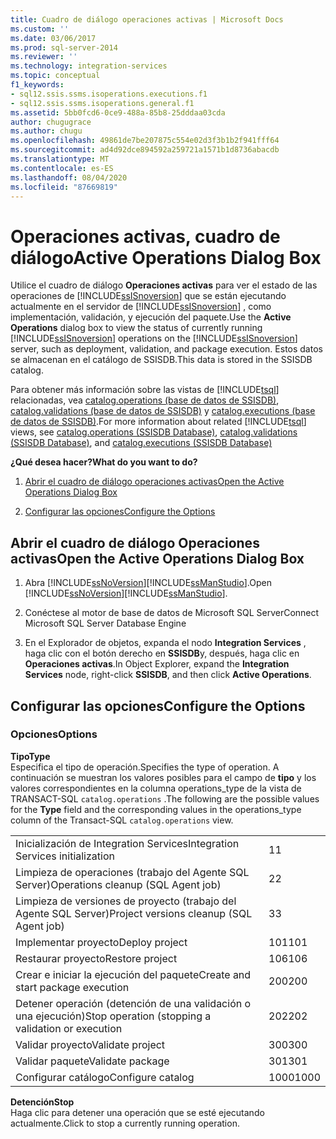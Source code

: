 ```yaml
---
title: Cuadro de diálogo operaciones activas | Microsoft Docs
ms.custom: ''
ms.date: 03/06/2017
ms.prod: sql-server-2014
ms.reviewer: ''
ms.technology: integration-services
ms.topic: conceptual
f1_keywords:
- sql12.ssis.ssms.isoperations.executions.f1
- sql12.ssis.ssms.isoperations.general.f1
ms.assetid: 5bb0fcd6-0ce9-488a-85b8-25dddaa03cda
author: chugugrace
ms.author: chugu
ms.openlocfilehash: 49861de7be207875c554e02d3f3b1b2f941fff64
ms.sourcegitcommit: ad4d92dce894592a259721a1571b1d8736abacdb
ms.translationtype: MT
ms.contentlocale: es-ES
ms.lasthandoff: 08/04/2020
ms.locfileid: "87669819"
---
```

# <a name="active-operations-dialog-box"></a><span data-ttu-id="8ad08-102">Operaciones activas, cuadro de diálogo</span><span class="sxs-lookup"><span data-stu-id="8ad08-102">Active Operations Dialog Box</span></span>
  <span data-ttu-id="8ad08-103">Utilice el cuadro de diálogo **Operaciones activas** para ver el estado de las operaciones de [!INCLUDE[ssISnoversion](../includes/ssisnoversion-md.md)] que se están ejecutando actualmente en el servidor de [!INCLUDE[ssISnoversion](../includes/ssisnoversion-md.md)] , como implementación, validación, y ejecución del paquete.</span><span class="sxs-lookup"><span data-stu-id="8ad08-103">Use the **Active Operations** dialog box to view the status of currently running [!INCLUDE[ssISnoversion](../includes/ssisnoversion-md.md)] operations on the [!INCLUDE[ssISnoversion](../includes/ssisnoversion-md.md)] server, such as deployment, validation, and package execution.</span></span> <span data-ttu-id="8ad08-104">Estos datos se almacenan en el catálogo de SSISDB.</span><span class="sxs-lookup"><span data-stu-id="8ad08-104">This data is stored in the SSISDB catalog.</span></span>  
  
 <span data-ttu-id="8ad08-105">Para obtener más información sobre las vistas de [!INCLUDE[tsql](../includes/tsql-md.md)] relacionadas, vea [catalog.operations &#40;base de datos de SSISDB&#41;](/sql/integration-services/system-views/catalog-operations-ssisdb-database), [catalog.validations &#40;base de datos de SSISDB&#41;](/sql/integration-services/system-views/catalog-validations-ssisdb-database) y [catalog.executions &#40;base de datos de SSISDB&#41;](/sql/integration-services/system-views/catalog-executions-ssisdb-database).</span><span class="sxs-lookup"><span data-stu-id="8ad08-105">For more information about related [!INCLUDE[tsql](../includes/tsql-md.md)] views, see [catalog.operations &#40;SSISDB Database&#41;](/sql/integration-services/system-views/catalog-operations-ssisdb-database), [catalog.validations &#40;SSISDB Database&#41;](/sql/integration-services/system-views/catalog-validations-ssisdb-database), and [catalog.executions &#40;SSISDB Database&#41;](/sql/integration-services/system-views/catalog-executions-ssisdb-database)</span></span>  
  
 <span data-ttu-id="8ad08-106">**¿Qué desea hacer?**</span><span class="sxs-lookup"><span data-stu-id="8ad08-106">**What do you want to do?**</span></span>  
  
1.  [<span data-ttu-id="8ad08-107">Abrir el cuadro de diálogo operaciones activas</span><span class="sxs-lookup"><span data-stu-id="8ad08-107">Open the Active Operations Dialog Box</span></span>](#open_dialog)  
  
2.  [<span data-ttu-id="8ad08-108">Configurar las opciones</span><span class="sxs-lookup"><span data-stu-id="8ad08-108">Configure the Options</span></span>](#options)  
  
##  <a name="open-the-active-operations-dialog-box"></a><a name="open_dialog"></a> <span data-ttu-id="8ad08-109">Abrir el cuadro de diálogo Operaciones activas</span><span class="sxs-lookup"><span data-stu-id="8ad08-109">Open the Active Operations Dialog Box</span></span>  
  
1.  <span data-ttu-id="8ad08-110">Abra [!INCLUDE[ssNoVersion](../includes/ssnoversion-md.md)][!INCLUDE[ssManStudio](../includes/ssmanstudio-md.md)].</span><span class="sxs-lookup"><span data-stu-id="8ad08-110">Open [!INCLUDE[ssNoVersion](../includes/ssnoversion-md.md)][!INCLUDE[ssManStudio](../includes/ssmanstudio-md.md)].</span></span>  
  
2.  <span data-ttu-id="8ad08-111">Conéctese al motor de base de datos de Microsoft SQL Server</span><span class="sxs-lookup"><span data-stu-id="8ad08-111">Connect Microsoft SQL Server Database Engine</span></span>  
  
3.  <span data-ttu-id="8ad08-112">En el Explorador de objetos, expanda el nodo **Integration Services** , haga clic con el botón derecho en **SSISDB**y, después, haga clic en **Operaciones activas**.</span><span class="sxs-lookup"><span data-stu-id="8ad08-112">In Object Explorer, expand the **Integration Services** node, right-click **SSISDB**, and then click **Active Operations**.</span></span>  
  
##  <a name="configure-the-options"></a><a name="options"></a> <span data-ttu-id="8ad08-113">Configurar las opciones</span><span class="sxs-lookup"><span data-stu-id="8ad08-113">Configure the Options</span></span>  
  
### <a name="options"></a><span data-ttu-id="8ad08-114">Opciones</span><span class="sxs-lookup"><span data-stu-id="8ad08-114">Options</span></span>  
 <span data-ttu-id="8ad08-115">**Tipo**</span><span class="sxs-lookup"><span data-stu-id="8ad08-115">**Type**</span></span>  
 <span data-ttu-id="8ad08-116">Especifica el tipo de operación.</span><span class="sxs-lookup"><span data-stu-id="8ad08-116">Specifies the type of operation.</span></span> <span data-ttu-id="8ad08-117">A continuación se muestran los valores posibles para el campo de **tipo** y los valores correspondientes en la columna operations_type de la vista de TRANSACT-SQL `catalog.operations` .</span><span class="sxs-lookup"><span data-stu-id="8ad08-117">The following are the possible values for the **Type** field and the corresponding values in the operations_type column of the Transact-SQL `catalog.operations` view.</span></span>  
  
|||  
|-|-|  
|<span data-ttu-id="8ad08-118">Inicialización de Integration Services</span><span class="sxs-lookup"><span data-stu-id="8ad08-118">Integration Services initialization</span></span>|<span data-ttu-id="8ad08-119">1</span><span class="sxs-lookup"><span data-stu-id="8ad08-119">1</span></span>|  
|<span data-ttu-id="8ad08-120">Limpieza de operaciones (trabajo del Agente SQL Server)</span><span class="sxs-lookup"><span data-stu-id="8ad08-120">Operations cleanup (SQL Agent job)</span></span>|<span data-ttu-id="8ad08-121">2</span><span class="sxs-lookup"><span data-stu-id="8ad08-121">2</span></span>|  
|<span data-ttu-id="8ad08-122">Limpieza de versiones de proyecto (trabajo del Agente SQL Server)</span><span class="sxs-lookup"><span data-stu-id="8ad08-122">Project versions cleanup (SQL Agent job)</span></span>|<span data-ttu-id="8ad08-123">3</span><span class="sxs-lookup"><span data-stu-id="8ad08-123">3</span></span>|  
|<span data-ttu-id="8ad08-124">Implementar proyecto</span><span class="sxs-lookup"><span data-stu-id="8ad08-124">Deploy project</span></span>|<span data-ttu-id="8ad08-125">101</span><span class="sxs-lookup"><span data-stu-id="8ad08-125">101</span></span>|  
|<span data-ttu-id="8ad08-126">Restaurar proyecto</span><span class="sxs-lookup"><span data-stu-id="8ad08-126">Restore project</span></span>|<span data-ttu-id="8ad08-127">106</span><span class="sxs-lookup"><span data-stu-id="8ad08-127">106</span></span>|  
|<span data-ttu-id="8ad08-128">Crear e iniciar la ejecución del paquete</span><span class="sxs-lookup"><span data-stu-id="8ad08-128">Create and start package execution</span></span>|<span data-ttu-id="8ad08-129">200</span><span class="sxs-lookup"><span data-stu-id="8ad08-129">200</span></span>|  
|<span data-ttu-id="8ad08-130">Detener operación (detención de una validación o una ejecución)</span><span class="sxs-lookup"><span data-stu-id="8ad08-130">Stop operation (stopping a validation or execution</span></span>|<span data-ttu-id="8ad08-131">202</span><span class="sxs-lookup"><span data-stu-id="8ad08-131">202</span></span>|  
|<span data-ttu-id="8ad08-132">Validar proyecto</span><span class="sxs-lookup"><span data-stu-id="8ad08-132">Validate project</span></span>|<span data-ttu-id="8ad08-133">300</span><span class="sxs-lookup"><span data-stu-id="8ad08-133">300</span></span>|  
|<span data-ttu-id="8ad08-134">Validar paquete</span><span class="sxs-lookup"><span data-stu-id="8ad08-134">Validate package</span></span>|<span data-ttu-id="8ad08-135">301</span><span class="sxs-lookup"><span data-stu-id="8ad08-135">301</span></span>|  
|<span data-ttu-id="8ad08-136">Configurar catálogo</span><span class="sxs-lookup"><span data-stu-id="8ad08-136">Configure catalog</span></span>|<span data-ttu-id="8ad08-137">1000</span><span class="sxs-lookup"><span data-stu-id="8ad08-137">1000</span></span>|  
  
 <span data-ttu-id="8ad08-138">**Detención**</span><span class="sxs-lookup"><span data-stu-id="8ad08-138">**Stop**</span></span>  
 <span data-ttu-id="8ad08-139">Haga clic para detener una operación que se esté ejecutando actualmente.</span><span class="sxs-lookup"><span data-stu-id="8ad08-139">Click to stop a currently running operation.</span></span>  
  
  
